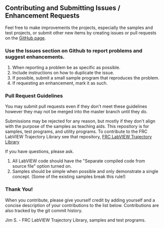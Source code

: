## Contributing and Submitting Issues / Enhancement Requests

Feel free to make improvements the projects, especially the samples and test projects, or submit other new items by creating issues or pull requests on the [GitHub page](https://github.com/jsimpso81/FRC_LV_TrajLib_Util_and_Samp).

### Use the Issues section on Github to report problems and suggest enhancements.

1. When reporting a problem be as specific as possible.
1. Include instructions on how to duplicate the issue.
1. If possible, submit a small sample program that reproduces the problem.
1. If requesting an enhancement, mark it as such.

### Pull Request Guidelines

You may submit pull requests even if they don't meet these guidelines however they may not be merged into the master branch until they do.

Submissions may be rejected for any reason, but mostly if they don't align with the purpose of the samples as teaching aids.  This repository is for samples, test programs, and utility programs.  To contribute to the FRC LabVIEW Trajectory Library see that repository, 
[FRC LabVIEW Trajectory Library](https://github.com/jsimpso81/FRC_LV_TrajLib)

If you have questions, please ask.

1. All LabVIEW code should have the "Separate compiled code from source file" option turned on. 
1. Samples should be simple when possible and only demonstrate a single concept.  (Some of the existing samples break this rule!)

### Thank You!
When you contribute, please give yourself credit by adding yourself and a concise description of your contributions to the list below. Contributions are also tracked by the git commit history.

Jim S. - FRC LabVIEW Trajectory Library, samples and test programs.

